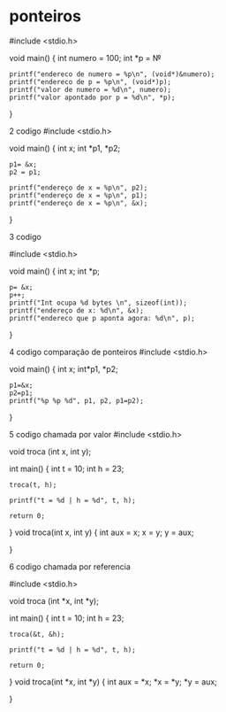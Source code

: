 # ponteiros
#include <stdio.h>

void main() {
    int numero = 100;
    int *p = &numero;
    
    printf("endereco de numero = %p\n", (void*)&numero);
    printf("endereco de p = %p\n", (void*)p);
    printf("valor de numero = %d\n", numero);
    printf("valor apontado por p = %d\n", *p);
}

2 codigo
#include <stdio.h>

void main() 
{
	int x;
	int *p1, *p2;
	
	p1= &x;
	p2 = p1;
	
	printf("endereço de x = %p\n", p2);
	printf("endereço de x = %p\n", p1);
	printf("endereço de x = %p\n", &x);
}

3 codigo

#include <stdio.h>

void main() 
{
	int x;
	int *p;
	
	p= &x;
	p++;
	printf("Int ocupa %d bytes \n", sizeof(int));
	printf("endereço de x: %d\n", &x);
	printf("endereco que p aponta agora: %d\n", p);
	
}

4 codigo 
comparação de ponteiros
#include <stdio.h>

void main() 
{
	int x;
	int*p1, *p2;
	
	p1=&x;
	p2=p1;
	printf("%p %p %d", p1, p2, p1=p2);
		
}

5 codigo 
chamada por valor
#include <stdio.h>

void troca (int x, int y); 

int main()
{
	int t = 10;
	int h = 23;
	
	troca(t, h);
	
	printf("t = %d | h = %d", t, h);
	
	return 0;
		
}
void troca(int x, int y)
{
	int aux = x; 
	x = y;
	y = aux;
	
}

6 codigo 
chamada por referencia

#include <stdio.h>

void troca (int *x, int *y); 

int main()
{
	int t = 10;
	int h = 23;
	
	troca(&t, &h);
	
	printf("t = %d | h = %d", t, h);
	
	return 0;
		
}
void troca(int *x, int *y)
{
	int aux = *x; 
	*x = *y;
	*y = aux;
	
}





